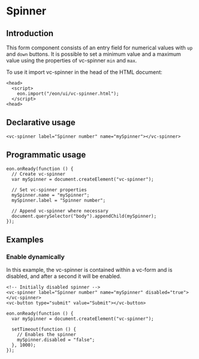 # Spinner

## Introduction
This form component consists of an entry field for numerical values with `up` and `down` buttons. It is possible to set a minimum value and a maximum value using the properties of vc-spinner `min` and `max`. 

To use it import vc-spinner in the head of the HTML document:
``` [html]
<head>
  <script>
    eon.import("/eon/ui/vc-spinner.html");
  </script>
<head>
```

## Declarative usage
``` [html]
<vc-spinner label="Spinner number" name="mySpinner"></vc-spinner>
```

## Programmatic usage

``` [javascript]
eon.onReady(function () {
  // Create vc-spinner
  var mySpinner = document.createElement("vc-spinner");

  // Set vc-spinner properties
  mySpinner.name = "mySpinner";
  mySpinner.label = "Spinner number";

  // Append vc-spinner where necessary
  document.querySelector("body").appendChild(mySpinner);
});
```

## Examples

### Enable dynamically
In this example, the vc-spinner is contained within a vc-form and is disabled, and after a second it will be enabled.
``` [html]
<!-- Initially disabled spinner -->
<vc-spinner label="Spinner number" name="mySpinner" disabled="true"></vc-spinner>
<vc-button type="submit" value="Submit"></vc-button>

```

``` [javascript]
eon.onReady(function () {
  var mySpinner = document.createElement("vc-spinner");

  setTimeout(function () {
    // Enables the spinner
    mySpinner.disabled = "false";
  }, 1000);
});
```